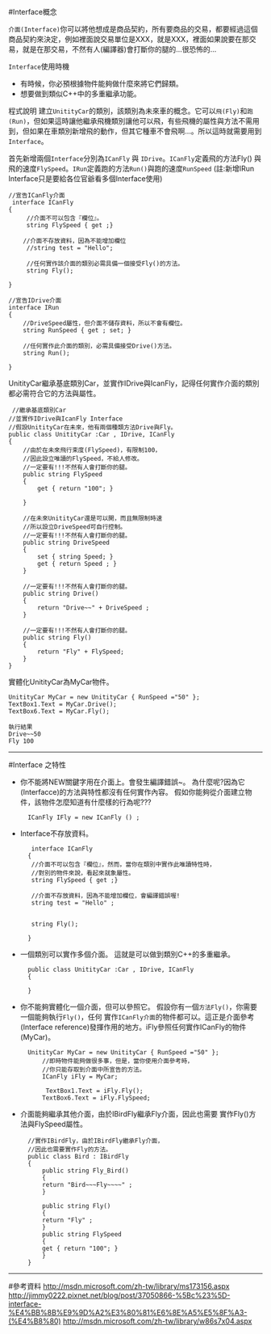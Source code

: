 
#Interface概念

`介面(Interface)`你可以將他想成是商品契約，所有要商品的交易，都要經過這個商品契約來決定，例如裡面說交易單位是XXX，就是XXX，裡面如果說要在那交易，就是在那交易，不然有人(編譯器)會打斷你的腿的…很恐怖的…

`Interface`使用時機

* 有時候，你必預根據物件能夠做什麼來將它們歸類。
* 想要做到類似C++中的多重繼承功能。

程式說明
建立`UnitityCar`的類別，該類別為未來車的概念。它可以`飛(Fly)`和`跑(Run)`，但如果這時讓他繼承飛機類別讓他可以飛，有些飛機的屬性與方法不需用到，但如果在車類別新增飛的動作，但其它種車不會飛啊…。所以這時就需要用到`Interface`。

首先新增兩個`Interface`分別為`ICanFly` 與 `IDrive`。`ICanFly`定義飛的方法Fly() 與飛的速度`FlySpeed`。`IRun`定義跑的方法`Run()`與跑的速度`RunSpeed`
(註:新增IRun Interface只是要給各位官爺看多個Interface使用)

	//宣告ICanFly介面
     interface ICanFly
    {
         //介面不可以包含『欄位』。
         string FlySpeed { get ;}

        //介面不存放資料，因為不能增加欄位
         //string test = "Hello";

         //任何實作該介面的類別必需具備一個接受Fly()的方法。
         string Fly();

    }

	//宣告IDrive介面
    interface IRun
    {
        //DriveSpeed屬性，但介面不儲存資料，所以不會有欄位。
        string RunSpeed { get ; set; }
        
        //任何實作此介面的類別，必需具備接受Drive()方法。
        string Run();
      
    }
   

UnitityCar繼承基底類別Car，並實作IDrive與IcanFly，記得任何實作介面的類別都必需符合它的方法與屬性。

	 //繼承基底類別Car
    //並實作IDrive與IcanFly Interface
    //假設UnitityCar在未來，他有兩個種類方法Drive與Fly。
    public class UnitityCar :Car , IDrive, ICanFly
    {
        //由於在未來飛行束度(FlySpeed)，有限制100，
        //因此設立唯讀的FlySpeed，不給人修改。
        //一定要有!!!不然有人會打斷你的腿。
        public string FlySpeed
        {
            get { return "100"; }

        }

        //在未來UnitityCar還是可以開，而且無限制時速
        //所以設立DriveSpeed可自行控制。
        //一定要有!!!不然有人會打斷你的腿。
        public string DriveSpeed
        {
            set { string Speed; }
            get { return Speed ; }
        }

        //一定要有!!!不然有人會打斷你的腿。
        public string Drive()
        {
            return "Drive~~" + DriveSpeed ;
        }

        //一定要有!!!不然有人會打斷你的腿。
        public string Fly()
        {
            return "Fly" + FlySpeed;
        }
    }


實體化UnitityCar為MyCar物件。
	
	UnitityCar MyCar = new UnitityCar { RunSpeed ="50" };
    TextBox1.Text = MyCar.Drive();
    TextBox6.Text = MyCar.Fly();
	
	執行結果
	Drive~~50
	Fly 100

---

#Interface 之特性
* 你不能將NEW關鍵字用在介面上。會發生編譯錯誤~。
為什麼呢?因為它(Interfacce)的方法與特性都沒有任何實作內容。
假如你能夠從介面建立物件，該物件怎麼知道有什麼樣的行為呢???


		ICanFly IFly = new ICanFly () ;



* Interface不存放資料。

		 interface ICanFly
    	{
         //介面不可以包含『欄位』，然而，當你在類別中實作此唯讀特性時，
         //對別的物件來說，看起來就象屬性。
         string FlySpeed { get ;}

         //介面不存放資料，因為不能增加欄位，會編譯錯誤喔!
         string test = "Hello" ;


         string Fly();

    	}



* 一個類別可以實作多個介面。
這就是可以做到類別C++的多重繼承。
		 
		public class UnitityCar :Car , IDrive, ICanFly
    	{
       
    	}

* 你不能夠實體化一個介面，但可以參照它。
假設你有一個`方法Fly()`，你需要一個能夠執行`Fly()`，任何
實作`ICanFly介面`的物件都可以。這正是介面參考(Interface reference)發揮作用的地方。iFly參照任何實作ICanFly的物件(MyCar)。
 				
 		UnitityCar MyCar = new UnitityCar { RunSpeed ="50" };
            //即時物件能夠做很多事，但是，當你使用介面參考時，
            //你只能存取到介面中所宣告的方法。
            ICanFly iFly = MyCar;

             TextBox1.Text = iFly.Fly();
            TextBox6.Text = iFly.FlySpeed;



* 介面能夠繼承其他介面，由於IBirdFly繼承Fly介面，因此也需要
實作Fly()方法與FlySpeed屬性。

		//實作IBirdFly，由於IBirdFly繼承Fly介面，
    	//因此也需要實作Fly的方法。
    	public class Bird : IBirdFly
    	{
        	public string Fly_Bird()
        	{
            return "Bird~~~Fly~~~~" ;
        	}

        	public string Fly()
        	{
            return "Fly" ;
        	}
        	public string FlySpeed
        	{
            get { return "100"; }
        	}
    	}


---

#參考資料
http://msdn.microsoft.com/zh-tw/library/ms173156.aspx
http://jimmy0222.pixnet.net/blog/post/37050866-%5Bc%23%5D-interface-%E4%BB%8B%E9%9D%A2%E3%80%81%E6%8E%A5%E5%8F%A3-(%E4%B8%80)
http://msdn.microsoft.com/zh-tw/library/w86s7x04.aspx